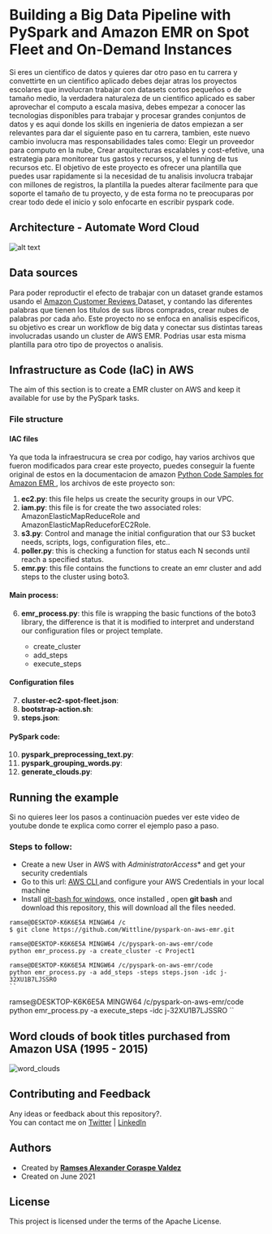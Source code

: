 # Building a Big Data Pipeline with PySpark and Amazon EMR on Spot Fleet and On-Demand Instances

Si eres un cientifico de datos y quieres dar otro paso en tu carrera y convettirte en un cientifico aplicado debes dejar atras los proyectos escolares que involucran trabajar con datasets cortos pequeños o de tamaño medio, la verdadera naturaleza de un cientifico aplicado es saber aprovechar el computo a escala masiva, debes empezar a conocer las tecnologias disponibles para trabajar y procesar grandes conjuntos de datos y es aqui donde los skills en ingenieria de datos empiezan a ser relevantes para dar el siguiente paso en tu carrera, tambien, este nuevo cambio involucra mas responsabilidades tales como: Elegir un proveedor para computo en la nube, Crear arquitecturas escalables y cost-efetive, una estrategia para monitorear tus gastos y recursos, y el tunning de tus recursos etc. El objetivo de este proyecto es ofrecer una plantilla que puedes usar rapidamente si la necesidad de tu analisis involucra trabajar con millones de registros, la plantilla la puedes alterar facilmente para que soporte el tamaño de tu proyecto, y de esta forma no te preocuparas por crear todo dede el inicio y solo enfocarte en escribir pyspark code.

## Architecture - Automate Word Cloud

![alt text](https://wittline.github.io/pyspark-on-aws-emr/Images/architecture.png)

## Data sources
Para poder reproductir el efecto de trabajar con un dataset grande estamos usando el <a href="https://s3.amazonaws.com/amazon-reviews-pds/readme.html"> Amazon Customer Reviews </a> Dataset, y contando las diferentes palabras que tienen los titulos de sus libros comprados, crear nubes de palabras por cada año. Este proyecto no se enfoca en analisis especificos, su objetivo es crear un workflow de big data y conectar sus distintas tareas involucradas usando un cluster de AWS EMR. Podrias usar esta misma plantilla para otro tipo de proyectos o analisis.

## Infrastructure as Code (IaC) in AWS

The aim of this section is to create a EMR cluster on AWS and keep it available for use by the PySpark tasks.

### File structure

#### IAC files
Ya que toda la infraestrucura se crea por codigo, hay varios archivos que fueron modificados para crear este proyecto, puedes conseguir la fuente original de estos en la documentacion de amazon <a href="https://docs.aws.amazon.com/code-samples/latest/catalog/code-catalog-python-example_code-emr.html"> Python Code Samples for Amazon EMR </a>, los archivos de este proyecto son:

1. **ec2.py**: this file helps us create the security groups in our VPC.
2. **iam.py**: this file is for create the two associated roles: AmazonElasticMapReduceRole and AmazonElasticMapReduceforEC2Role.
3. **s3.py**: Control and manage the initial configuration that our S3 bucket needs, scripts, logs, configuration files, etc..
4. **poller.py**: this is checking a function for status each N seconds until reach a specified status.
5. **emr.py**: this file contains the functions to create an emr cluster and add steps to the cluster using boto3.

#### Main process:
6. **emr_process.py**: this file is wrapping the basic functions of the boto3 library, the difference is that it is modified to interpret and understand our configuration files or project template.

    - create_cluster
    - add_steps
    - execute_steps

#### Configuration files
7. **cluster-ec2-spot-fleet.json**:
8. **bootstrap-action.sh**:
9. **steps.json**:

#### PySpark code:
10. **pyspark_preprocessing_text.py**:
11. **pyspark_grouping_words.py**:
12. **generate_clouds.py**:

## Running the example

Si no quieres leer los pasos a continuaciòn puedes ver este video de youtube donde te explica como correr el ejemplo paso a paso.

### Steps to follow:

- Create a new User in AWS with *AdministratorAccess** and get your security credentials
- Go to this url: <a href="https://docs.aws.amazon.com/cli/latest/userguide/cli-chap-welcome.html ">AWS CLI </a> and configure your AWS Credentials in your local machine
- Install <a href="https://www.stanleyulili.com/git/how-to-install-git-bash-on-windows/">git-bash for windows</a>, once installed , open **git bash** and download this repository, this will download all the files needed.

``` 
ramse@DESKTOP-K6K6E5A MINGW64 /c
$ git clone https://github.com/Wittline/pyspark-on-aws-emr.git
```

```
ramse@DESKTOP-K6K6E5A MINGW64 /c/pyspark-on-aws-emr/code
python emr_process.py -a create_cluster -c Project1
```


```
ramse@DESKTOP-K6K6E5A MINGW64 /c/pyspark-on-aws-emr/code
python emr_process.py -a add_steps -steps steps.json -idc j-32XU1B7LJSSRO
``

```
ramse@DESKTOP-K6K6E5A MINGW64 /c/pyspark-on-aws-emr/code
python emr_process.py -a execute_steps -idc j-32XU1B7LJSSRO
``


## Word clouds of book titles purchased from Amazon USA (1995 - 2015)

![word_clouds](https://user-images.githubusercontent.com/8701464/123040480-6d3c2200-d3b9-11eb-864c-054d35e0156a.gif)

## Contributing and Feedback
Any ideas or feedback about this repository?.
<br>
You can contact me on <a href="https://twitter.com/RamsesCoraspe" target="_blank">Twitter</a> | <a href="https://www.linkedin.com/in/ramsescoraspe/" target="_blank">LinkedIn</a>

## Authors
- Created by <a href="https://www.linkedin.com/in/ramsescoraspe"><strong>Ramses Alexander Coraspe Valdez</strong></a>
- Created on June 2021

## License
This project is licensed under the terms of the Apache License.



